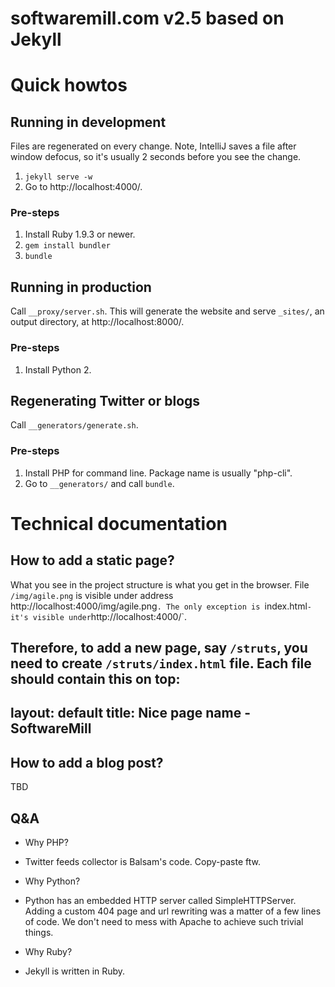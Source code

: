 # softwaremill.com v2.5 based on Jekyll


# Quick howtos

## Running in development

Files are regenerated on every change. Note, IntelliJ saves a file after window defocus, so it's usually 2 seconds before you see the change.

1. `jekyll serve -w`
2. Go to http://localhost:4000/.

### Pre-steps

1. Install Ruby 1.9.3 or newer.
2. `gem install bundler`
3. `bundle`


## Running in production

Call `__proxy/server.sh`. This will generate the website and serve `_sites/`, an output directory, at http://localhost:8000/.

### Pre-steps

1. Install Python 2.


## Regenerating Twitter or blogs

Call `__generators/generate.sh`.

### Pre-steps

1. Install PHP for command line. Package name is usually "php-cli".
2. Go to `__generators/` and call `bundle`.


# Technical documentation

## How to add a static page?

What you see in the project structure is what you get in the browser.
File `/img/agile.png` is visible under address http://localhost:4000/img/agile.png`.
The only exception is `index.html` - it's visible under `http://localhost:4000/`.

Therefore, to add a new page, say `/struts`, you need to create `/struts/index.html` file.
Each file should contain this on top:
---
layout: default
title: Nice page name - SoftwareMill
---

## How to add a blog post?

TBD

## Q&A

- Why PHP?
- Twitter feeds collector is Balsam's code. Copy-paste ftw.

- Why Python?
- Python has an embedded HTTP server called SimpleHTTPServer.
  Adding a custom 404 page and url rewriting was a matter of a few lines of code.
  We don't need to mess with Apache to achieve such trivial things.

- Why Ruby?
- Jekyll is written in Ruby.

